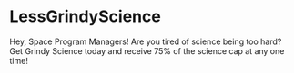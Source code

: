 # LessGrindyScience
Hey, Space Program Managers! Are you tired of science being too hard? Get Grindy Science today and receive 75% of the science cap at any one time!
